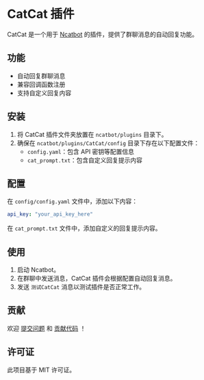 # CatCat 插件

CatCat 是一个用于 [Ncatbot](https://github.com/liyihao1110/ncatbot) 的插件，提供了群聊消息的自动回复功能。

## 功能

- 自动回复群聊消息
- 兼容回调函数注册
- 支持自定义回复内容

## 安装

1. 将 CatCat 插件文件夹放置在 `ncatbot/plugins` 目录下。
2. 确保在 `ncatbot/plugins/CatCat/config` 目录下存在以下配置文件：
   - `config.yaml`：包含 API 密钥等配置信息
   - `cat_prompt.txt`：包含自定义回复提示内容

## 配置

在 `config/config.yaml` 文件中，添加以下内容：

```yaml
api_key: "your_api_key_here"
```

在 `cat_prompt.txt` 文件中，添加自定义的回复提示内容。

## 使用

1. 启动 Ncatbot。
2. 在群聊中发送消息，CatCat 插件会根据配置自动回复消息。
3. 发送 `测试CatCat` 消息以测试插件是否正常工作。


## 贡献

欢迎 [提交问题](https://github.com/IppClub/ncatbot-catcat/issues) 和 [贡献代码](https://github.com/IppClub/ncatbot-catcat/pulls) ！

## 许可证

此项目基于 MIT 许可证。